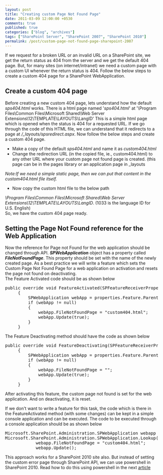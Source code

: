 ```yaml
---
layout: post
title: "Creating custom Page Not Found Page"
date: 2011-03-09 12:00:00 +0530
comments: true
published: true
categories: ["blog", "archives"]
tags: ["SharePoint Server", "SharePoint 2007", "SharePoint 2010"]
permalink: /post/custom-page-not-found-page-sharepoint-2007
---
```

<!-- more -->
<p>If we request for a broken URL or an invalid URL on a SharePoint site, we get the return status as 404 from the server and we get the default 404 page. But, for many sites (on internet/intranet) we need a custom page with a custom UI whenever the return status is 404. Follow the below steps to create a custom 404 page for a SharePoint WebApplication.</p>
<h2>Create a custom 404 page</h2>
<p>Before creating a new custom 404 page, lets understand how the default <em>sps404.html</em> works. There is a html page named '<em>sps404.html</em>' at '\Program Files\Common Files\Microsoft Shared\Web Server Extensions\12\TEMPLATE\LAYOUTS\LangID' This is a simple html page which is opened when the status is 404 for a requested URL. If we go through the code of this HTML file, we can understand that it redirects to a page at <em>/_layouts/spsredirect.aspx</em>. Now follow the below steps and create a custom 404 page.</p>
<ul class="spd-ul">
<li>Make a copy of the default <em>sps404.html</em> and name it as <em>custom404.html</em></li>
<li>Change the redirection URL (in the copied file, ie., custom404.html) to any other URL where your custom page not found page is created. (this page can be in the pages library or an application page in _layouts</li>
</ul>
<p><em>Note:If we need a simple static page, then we can put that content in the <em>custom404.html</em> file itself.</em></p>
<ul class="spd-ul">
<li>Now copy the custom html file to the below path</li>
</ul>
<p><em>\Program Files\Common Files\Microsoft Shared\Web Server Extensions\12\TEMPLATE\LAYOUTS\LangID</em>. (1033 is the language ID for U.S. English)<br />So, we have the custom 404 page ready. </p>
<h2>Setting the Page Not Found reference for the Web Application</h2>
<p>Now the reference for Page not Found for the web application should be changed through API. <strong><em>SPWebApplication</em></strong> object has a property called <strong><em>FileNotFoundPage</em></strong>. This property should be set with the name of the newly created page. As a best practice we will write a feature which sets the Custom Page Not Found Page for a web application on activation and resets the page not found on deactivating.<br />The Feature Activated code should be as shown below</p>
<pre class="brush:csharp;auto-links:false;toolbar:false" contenteditable="false">public override void FeatureActivated(SPFeatureReceiverProperties properties)
     {
         SPWebApplication webApp = properties.Feature.Parent as SPWebApplication;
         if (webApp != null)
         {
             webApp.FileNotFoundPage = "custom404.html";
             webApp.Update(true);
         }
     }</pre>
<p>The Feature Deactivating method should have the code as shown below</p>
<pre class="brush:csharp;auto-links:false;toolbar:false" contenteditable="false">public override void FeatureDeactivating(SPFeatureReceiverProperties properties)
     {
         SPWebApplication webApp = properties.Feature.Parent as SPWebApplication;
         if (webApp != null)
         {
             webApp.FileNotFoundPage = "";
             webApp.Update(true);
         }
     }</pre>
<p>After activating this feature, the custom page not found is set for the web application. And on deactivating, it is reset.</p>
<p>If we don't want to write a feature for this task, the code which is there in the FeatureActivated method (with some changes) can be kept in a simple console application and can be executed. The code to be executed through a console application should be as shown below</p>
<pre class="brush:csharp;auto-links:false;toolbar:false" contenteditable="false">Microsoft.SharePoint.Administration.SPWebApplication webapp = 
Microsoft.SharePoint.Administration.SPWebApplication.Lookup(new Uri("URL OF THE SITE"));
            webapp.FileNotFoundPage = "custom404.html";
            webapp.Update();</pre>
<p>This approach works for a SharePoint 2010 site also. But instead of setting the custom error page through SharePoint API, we can use powershell in SharePoint 2010. Read how to do this using powershell in the next <a title="Setting Custom Error Page for SharePoint 2010 Sites using PowerShell" href="http://spdeveloper.co.in/articles/pages/custom-page-not-found-page-sharepoint-2010.aspx">article</a></p>
